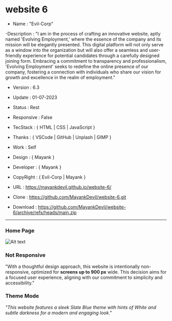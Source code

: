 # website 6

- Name : "Evil-Corp"

-Description : "I am in the process of crafting an innovative website, aptly named 'Evolving Employment,' where the essence of the company and its mission will be elegantly presented. This digital platform will not only serve as a window into the organization but will also offer a seamless and user-friendly experience for potential candidates through a carefully designed joining form. Embracing a commitment to transparency and professionalism, 'Evolving Employment' seeks to redefine the online presence of our company, fostering a connection with individuals who share our vision for growth and excellence in the realm of employment."

- Version : 6.3

- Update : 01-07-2023

- Status : Rest

- Responsive : False

- TecStack : { HTML | CSS | JavaScript }

- Thanks : { VSCode | GitHub | Unplash | GIMP }

- Work : Self

- Design : { Mayank }

- Developer : { Mayank }

- CopyRight : { Evil-Corp | Mayank }

- URL : https://mayankdevil.github.io/website-6/

- Clone : https://github.com/MayankDevil/website-6.git

- Download : https://github.com/MayankDevil/website-6/archive/refs/heads/main.zip

---

### Home Page

![Alt text]( ./data/Employeement "HomePage")

### Not Responsive

"With a thoughtful design approach, this website is intentionally non-responsive, optimized for **screens up to 900 px** wide. This decision aims for a focused user experience, aligning with our commitment to simplicity and accessibility."

### Theme Mode
_"This website features a sleek Slate Blue theme with hints of White and subtle darkness for a modern and engaging look."_



